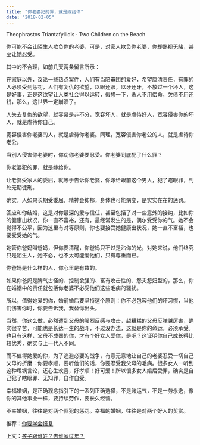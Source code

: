 ```yaml
---
title: "你老婆犯的罪，就是嫁给你"
date: "2018-02-05"
---
```


Theophrastos Triantafyllidis · Two Children on the Beach

你可能不会让陌生人欺负你的老婆，可是，对家人欺负你老婆，你却熟视无睹，甚至让她忍受。

其中的不合理，如前几天两条留言所示：

在家庭以外，议论一些热点案件，人们有当陪审团的爱好，希望厘清责任，有罪的人必须受到惩罚，人们有复仇的欲望，以眼还眼，以牙还牙，不放过一个坏人，这是好事，正是这欲望让人类社会得以运转，假想一下，杀人不用偿命，欠债不用还钱，那么，这世界一定崩溃了。

人失去复仇的欲望，就容易是非不分，宽容坏人，就是虐待好人，宽容侵害你的坏人，就是虐待你自己。

宽容侵害你老婆的人，就是虐待你老婆。同理，宽容侵害你老公的人，就是虐待你老公。

当别人侵害你老婆时，你劝你老婆要忍受。你老婆到底犯了什么罪？

你老婆犯的罪，就是嫁给你。

让老婆受家人的委屈，就等于告诉你老婆，你嫁给眼前这个男人，犯了瞎眼罪，判处无期徒刑。

确实，人如果长期受委屈，精神会抑郁，身体也可能病变，是实实在在的惩罚。

答应和你结婚，这是对你最深的爱与信任，甚至包括了对一些意外的接纳，比如你的健康出状况，你一直不富裕，还有，最经常发生的是，偶尔受受你的气。她不会觉得不公平，因为这里有对等原则，你也要接受她健康出状况，她一直不富裕，也要受受她的气。

她管你爸妈叫爸妈，但你要清醒，你爸妈只不过是沾你的光，对她来说，他们终究只是陌生人，她不必，也不太可能爱他们，只有尊重而已。

你爸妈是什么样的人，你心里是有数的。

如果你爸妈是脾气古怪的、控制欲强的、富有攻击性的、怨夫怨妇型的，那么，你在婚姻中的责任就包括你老婆不必受他们这些毛病的骚扰。

所以，值得她爱的你，婚前婚后要坚持这个原则：你不必包容他们的坏习惯，当他们伤害你时，你要告诉我，我替你出头。

当然，你这么做，必然遭到父母的强烈反感与攻击，越糟糕的父母反弹越厉害，确实很辛苦，可能也是长达一生的战斗，不过没办法，这就是你的命运，必须承受。也只有这样，父母不成器的你，才有个好女人爱你，是吧？这证明你自己成长得比较优秀，确实与上一代人不同。

而不值得她爱的你，为了逃避必要的战争，有意无意地让自己的老婆忍受一切自己父母的折磨：你要孝顺，要听他们的话，你要忍受我父母的毛病。很多女人一听到这种甩锅言论，还心生欢喜，好孝顺！好可爱！所以很多女人婚后受罪，确实是自己犯了瞎眼罪、无知罪，自作自受。

幸福婚姻，是正确观念指引下的一系列正确选择，不是赌运气，不是一劳永逸，像你的其他事业一样，要持续劳作，要长久经营。

不幸婚姻，往往是对两个罪犯的惩罚。幸福的婚姻，往往是对两个好人的奖赏。

推荐：[你要学会报复](http://mp.weixin.qq.com/s?__biz=MjM5NDU0Mjk2MQ==&mid=2651623386&idx=1&sn=652f41386e1d087efb3d7fa536c79e03&chksm=bd7e0bc48a0982d219f36d9e876636f4cc6f06567ffa94b1cff244323a4a1e3b4706bef06a41&scene=21#wechat_redirect)

上文：[孩子跟谁姓？去谁家过年？](http://mp.weixin.qq.com/s?__biz=MjM5NDU0Mjk2MQ==&mid=2651625520&idx=1&sn=958f316f32961d067ffc784d51997fce&chksm=bd7e1c2e8a0995387d92d4f08529df5a6d33521577c85176070970a8b4801886e0dba74439e0&scene=21#wechat_redirect)
